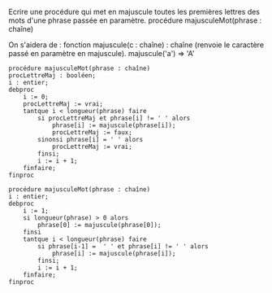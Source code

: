 Ecrire une procédure qui met en majuscule toutes les premières lettres des mots d'une phrase passée en paramètre.
procédure majusculeMot(phrase : chaîne) 

On s'aidera de :
fonction majuscule(c : chaîne) : chaîne (renvoie le caractère passé en paramètre en majuscule).
majuscule('a') => 'A' 

```
procédure majusculeMot(phrase : chaîne) 
procLettreMaj : booléen;
i : entier;
debproc
	i := 0;
	procLettreMaj := vrai;
	tantque i < longueur(phrase) faire
		si procLettreMaj et phrase[i] != ' ' alors
			phrase[i] := majuscule(phrase[i]);
			procLettreMaj := faux;
		sinonsi phrase[i] = ' ' alors
			procLettreMaj := vrai;
		finsi;
		i := i + 1;
	finfaire;
finproc
```

```
procédure majusculeMot(phrase : chaîne) 
i : entier;
debproc
	i := 1;
	si longueur(phrase) > 0 alors
        phrase[0] := majuscule(phrase[0]);
    finsi
	tantque i < longueur(phrase) faire
		si phrase[i-1] =  ' ' et phrase[i] != ' ' alors
			phrase[i] := majuscule(phrase[i]);
		finsi;
		i := i + 1;
	finfaire;
finproc
```